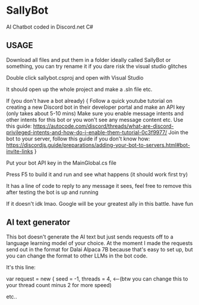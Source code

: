 # SallyBot
AI Chatbot coded in Discord.net C#

## USAGE

Download all files and put them in a folder ideally called SallyBot or something, you can try rename it if you dare risk the visual studio glitches

Double click sallybot.csproj and open with Visual Studio

It should open up the whole project and make a .sln file etc.

If (you don't have a bot already)
{
            Follow a quick youtube tutorial on creating a new Discord bot in their developer portal and make an API key (only takes about 5-10 mins)
            Make sure you enable message intents and other intents for this bot or you won't see any message content etc. Use this guide: https://autocode.com/discord/threads/what-are-discord-privileged-intents-and-how-do-i-enable-them-tutorial-0c3f9977/
            Join the bot to your server, follow this guide if you don't know how: https://discordjs.guide/preparations/adding-your-bot-to-servers.html#bot-invite-links
}

Put your bot API key in the MainGlobal.cs file

Press F5 to build it and run and see what happens (it should work first try)

It has a line of code to reply to any message it sees, feel free to remove this after testing the bot is up and running

If it doesn't idk lmao. Google will be your greatest ally in this battle. have fun


## AI text generator

This bot doesn't generate the AI text but just sends requests off to a language learning model of your choice. At the moment I made the requests send out in the format for Dalai Alpaca 7B because that's easy to set up, but you can change the format to other LLMs in the bot code.

It's this line:

var request = new
            {
                seed = -1,
                threads = 4, <--(btw you can change this to your thread count minus 2 for more speed)
                
etc..
